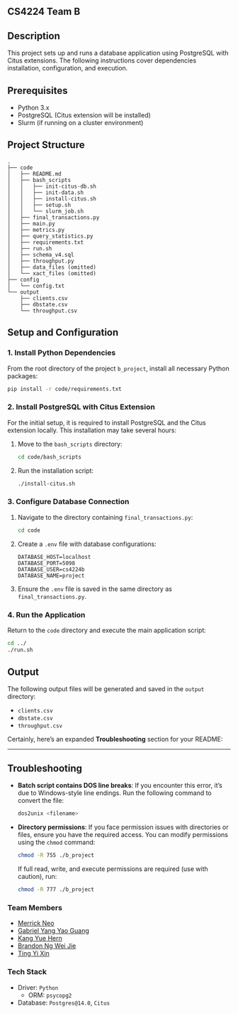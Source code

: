 ## CS4224 Team B

## Description
This project sets up and runs a database application using PostgreSQL with Citus extensions. The following instructions cover dependencies installation, configuration, and execution.

## Prerequisites
- Python 3.x
- PostgreSQL (Citus extension will be installed)
- Slurm (if running on a cluster environment)

## Project Structure
```plaintext
.
├── code
│   ├── README.md
│   ├── bash_scripts
│   │   ├── init-citus-db.sh
│   │   ├── init-data.sh
│   │   ├── install-citus.sh
│   │   ├── setup.sh
│   │   └── slurm_job.sh
│   ├── final_transactions.py
│   ├── main.py
│   ├── metrics.py
│   ├── query_statistics.py
│   ├── requirements.txt
│   ├── run.sh
│   ├── schema_v4.sql
│   ├── throughput.py
│   ├── data_files (omitted)
│   └── xact_files (omitted)
├── config
│   └── config.txt
└── output
    ├── clients.csv
    ├── dbstate.csv
    └── throughput.csv
```

## Setup and Configuration

### 1. Install Python Dependencies
From the root directory of the project `b_project`, install all necessary Python packages:
```bash
pip install -r code/requirements.txt
```

### 2. Install PostgreSQL with Citus Extension
For the initial setup, it is required to install PostgreSQL and the Citus extension locally. This installation may take several hours:
1. Move to the `bash_scripts` directory:
   ```bash
   cd code/bash_scripts
   ```
2. Run the installation script:
   ```bash
   ./install-citus.sh
   ```

### 3. Configure Database Connection
1. Navigate to the directory containing `final_transactions.py`:
   ```bash
   cd code
   ```
2. Create a `.env` file with database configurations:
   ```plaintext
   DATABASE_HOST=localhost
   DATABASE_PORT=5098
   DATABASE_USER=cs4224b
   DATABASE_NAME=project
   ```
3. Ensure the `.env` file is saved in the same directory as `final_transactions.py`.

### 4. Run the Application
Return to the `code` directory and execute the main application script:
```bash
cd ../
./run.sh
```

## Output
The following output files will be generated and saved in the `output` directory:
- `clients.csv`
- `dbstate.csv`
- `throughput.csv`

Certainly, here’s an expanded **Troubleshooting** section for your README:

---

## Troubleshooting

- **Batch script contains DOS line breaks**: If you encounter this error, it’s due to Windows-style line endings. Run the following command to convert the file:
  ```bash
  dos2unix <filename>
  ```

- **Directory permissions**: If you face permission issues with directories or files, ensure you have the required access. You can modify permissions using the `chmod` command:
  ```bash
  chmod -R 755 ./b_project
  ```
  If full read, write, and execute permissions are required (use with caution), run:
  ```bash
  chmod -R 777 ./b_project
  ```

### Team Members
- [Merrick Neo](https://github.com/Merrickneo)
- [Gabriel Yang Yao Guang](https://github.com/gabyang)
- [Kang Yue Hern](https://github.com/yuehernkang)
- [Brandon Ng Wei Jie](https://github.com/nwjbrandon)
- [Ting Yi Xin](https://github.com/tyx021)

### Tech Stack
- Driver: `Python`
    - ORM: `psycopg2`
- Database: `Postgres@14.0`, `Citus`